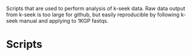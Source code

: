 Scripts that are used to perform analysis of k-seek data. Raw data output from k-seek is too large for github, but easily reproducible by following k-seek manual and applying to 1KGP fastqs.


# Scripts
